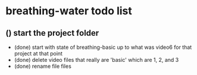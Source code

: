 # breathing-water todo list

## () start the project folder
* (done) start with state of breathing-basic up to what was video6 for that project at that point
* (done) delete video files that really are 'basic' which are 1, 2, and 3
* (done) rename file files